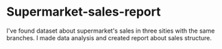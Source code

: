 # Supermarket-sales-report
I've found dataset about supermarket's sales in three sities with the same branches. 
I made data analysis and created report about sales structure.
